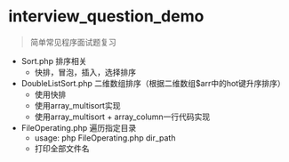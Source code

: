 # interview_question_demo

> 简单常见程序面试题复习



* Sort.php 排序相关
   * 快排，冒泡，插入，选择排序
* DoubleListSort.php 二维数组排序（根据二维数组$arr中的hot键升序排序）
  * 使用快排
  * 使用array_multisort实现
  * 使用array_multisort + array_column一行代码实现
* FileOperating.php 遍历指定目录
   * usage: php FileOperating.php dir_path
   * 打印全部文件名

